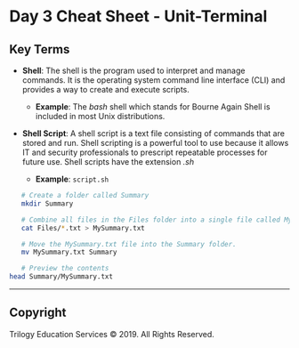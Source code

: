 # Day 3 Cheat Sheet - Unit-Terminal

## Key Terms

- **Shell**: The shell is the program used to interpret and manage commands. It is the operating system command line interface (CLI) and provides a way to create and execute scripts.  
  - **Example**: The *bash* shell which stands for Bourne Again Shell is included in most Unix distributions.

- **Shell Script**: A shell script is a text file consisting of commands that are stored and run.  Shell scripting is a powerful tool to use because it allows IT and security professionals to prescript repeatable processes for future use. Shell scripts have the extension *.sh*
  - **Example**: `script.sh`
  
 ```bash 
    # Create a folder called Summary
    mkdir Summary

    # Combine all files in the Files folder into a single file called MySummary.txt
    cat Files/*.txt > MySummary.txt

    # Move the MySummary.txt file into the Summary folder.
    mv MySummary.txt Summary

    # Preview the contents
head Summary/MySummary.txt
```

-------

## Copyright

Trilogy Education Services © 2019. All Rights Reserved.
